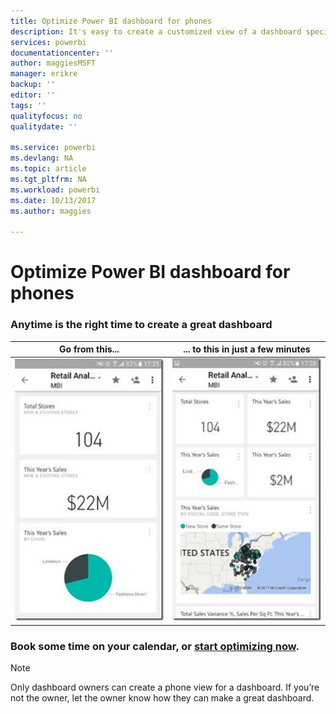 ```yaml
---
title: Optimize Power BI dashboard for phones
description: It's easy to create a customized view of a dashboard specifically for viewing on mobile phones. Try it now.
services: powerbi
documentationcenter: ''
author: maggiesMSFT
manager: erikre
backup: ''
editor: ''
tags: ''
qualityfocus: no
qualitydate: ''

ms.service: powerbi
ms.devlang: NA
ms.topic: article
ms.tgt_pltfrm: NA
ms.workload: powerbi
ms.date: 10/13/2017
ms.author: maggies

---
```

# Optimize Power BI dashboard for phones
### Anytime is the right time to create a great dashboard
| **Go from this...** | **... to this in just a few minutes** |
|:---:|:---:|
| ![](media/powerbi-mobile-optimize-dashboard-phone-view/power-bi-phone-dashboard-not-optimized.png) |![](media/powerbi-mobile-optimize-dashboard-phone-view/power-bi-phone-dashboard-optimized.png) |

### Book some time on your calendar, or [start optimizing now](powerbi-service-create-dashboard-phone-view.md).
> [!NOTE]
> Only dashboard owners can create a phone view for a dashboard. If you’re not the owner, let the owner know how they can make a great dashboard.
> 
> 

